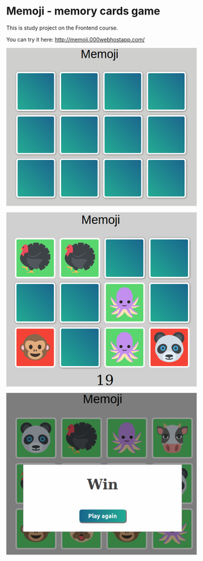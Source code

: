 # Memoji - memory cards game

This is study project on the Frontend course.

You can try it here: http://memoji.000webhostapp.com/

![alt-text](./template/game-start.png)

![alt-text](./template/game.png)

![alt-text](./template/win.png)